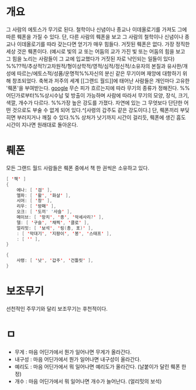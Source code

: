 # 개요

그 사람의 에토스가 무기로 된다. 철학이나 신념이나 종교나 이데올로기를 가져도 그에 따른 뤠폰을 가질 수 있다. 단, 다른 사람의 뤠폰을 보고 그 사람의 철학이나 신념이나 종교나 이데올로기를 따라 갖는다면 얻기가 매우 힘들다. 거짓된 뤠폰은 없다. 가장 정직한 세상 것은 뤠폰이다. (예시로 빛의 교 또는 어둠의 교가 가진 빛 또는 어둠의 힘을 보고 그 힘을 노리는 사람들이 그 교에 입교했다가 거짓된 자로 낙인되는 일들이 있다)
%%??적/추상적?/고차원적/형이상학적/영적/심적/정신적/소유자의 본질과 유사한/개성에 따르는/에토스적/성품/운명적%%자신의 분신 같은 무기이며 재앙에 대항하기 위해 창조되었다.
축복과 저주의 세계 [[그랜드 월드]]에 태어난 사람들은 개인마다 고유한 '뤠폰'을 부여받는다.
[google](http://naver.com)
무슨 피가 흐르는지에 따라 무기의 종류가 정해진다.
%%어딘가로부터%%상시수납 및 방출이 가능하며 사람에 따라서 무기의 모양, 장식, 크기, 색깔, 개수가 다르다.
%%가장 높은 강도를 가졌다.  자연에 있는 그 무엇보다 단단한 어떤 것으로도 부술 수 없게 되어 있다.^[사령의 갑주도 같은 강도이다.] 단, 뤠폰끼리 부딪히면 부러지거나 깨질 수 있다.%%
상처가 낫기까지 시간이 걸리듯, 뤠폰에 생긴 흠도 시간이 지나면 원래대로 돌아온다.

# 뤠폰

모든 그랜드 월드 사람들은 뤠폰 중에서 책 한 권씩은 소유하고 있다.

```java
[ '책' ]
{
    에나: [ '검' ],
    엘파: [ '활', '화살' ],
    시어: [ '창' ],
    리우: [ '방패' ],
    오크: [ '도끼' '사슬' ],
    메이브: [ '망치', '종', '악세사리?' ],
    델: [ '구슬', '채찍', '클로' ],
    얼리밋: [ '보석', '링(총, 포)' ],
    : [ '막대기', '지팡이', '봉', '스태프' ],
    : [ '' ],
}

{
    사령: [ '낫', '갑주', '건틀릿' ],
}
```

# 보조무기

선천적인 주무기와 달리 보조무기는 후천적이다.

# ㅁ

- 무게 : 마음 어딘가에서 뭔가 일어나면 무게가 올라간다.
- 내구성 : 마음 어딘가에서 뭔가 일어나면 내구성이 올라간다.
- 예리도 : 마음 어딘가에서 뭐 일어나면 예리도가 올라간다. (날붙이가 달린 뤠폰 한정)
- 개수 : 마음 어딘가에서 뭐 일어나면 개수가 늘어난다. (얼리밋의 보석)